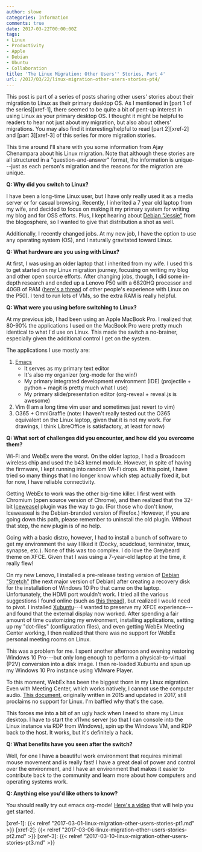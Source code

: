 ```yaml
---
author: slowe
categories: Information
comments: true
date: 2017-03-22T00:00:00Z
tags:
- Linux
- Productivity
- Apple
- Debian
- Ubuntu
- Collaboration
title: 'The Linux Migration: Other Users'' Stories, Part 4'
url: /2017/03/22/linux-migration-other-users-stories-pt4/
---
```


This post is part of a series of posts sharing other users' stories about their migration to Linux as their primary desktop OS. As I mentioned in [part 1 of the series][xref-1], there seemed to be quite a bit of pent-up interest in using Linux as your primary desktop OS. I thought it might be helpful to readers to hear not just about my migration, but also about others' migrations. You may also find it interesting/helpful to read [part 2][xref-2] and [part 3][xref-3] of this series for more migration stories.

This time around I'll share with you some information from Ajay Chenampara about his Linux migration. Note that although these stories are all structured in a "question-and-answer" format, the information is unique---just as each person's migration and the reasons for the migration are unique.

**Q: Why did you switch to Linux?**

I have been a long-time Linux user, but I have only really used it as a media server or for casual browsing. Recently, I inherited a 7 year old laptop from my wife, and decided to focus on making it my primary system for writing my blog and for OSS efforts. Plus, I kept hearing about [Debian "Jessie"][link-6] from the blogosphere, so I wanted to give that distribution a shot as well.

Additionally, I recently changed jobs. At my new job, I have the option to use any operating system (OS), and I naturally gravitated toward Linux.

**Q: What hardware are you using with Linux?**

At first, I was using an older laptop that I inherited from my wife. I used this to get started on my Linux migration journey, focusing on writing my blog and other open source efforts. After changing jobs, though, I did some in-depth research and ended up a Lenovo P50 with a 6820HQ processor and 40GB of RAM ([here's a thread][link-4] of other people's experience with Linux on the P50). I tend to run lots of VMs, so the extra RAM is really helpful.

**Q: What were you using before switching to Linux?**

At my previous job, I had been using an Apple MacBook Pro. I realized that 80-90% the applications I used on the MacBook Pro were pretty much identical to what I'd use on Linux. This made the switch a no-brainer, especially given the additional control I get on the system.

The applications I use mostly are:

1. [Emacs][link-8]
    - It serves as my primary text editor
    - It's also my organizer (org-mode for the win!)
    - My primary integrated development environment (IDE) (projectile + python + magit is pretty much what I use)
    - My primary slide/presentation editor (org-reveal + reveal.js is awesome)
2. Vim (I am a long time vim user and sometimes just revert to vim)
3. O365 + OmniGraffle (note: I haven't really tested out the O365 equivalent on the Linux laptop, given that it is not my work. For drawings, I think LibreOffice is satisfactory, at least for now)

**Q: What sort of challenges did you encounter, and how did you overcome them?**

Wi-Fi and WebEx were the worst. On the older laptop, I had a Broadcom wireless chip and used the b43 kernel module. However, in spite of having the firmware, I kept running into random Wi-Fi drops. At this point, I have tried so many things that I no longer know which step actually fixed it, but for now, I have reliable connectivity.

Getting WebEx to work was the other big-time killer. I first went with Chromium (open source version of Chrome), and then realized that the 32-bit [Iceweasel][link-1] plugin was the way to go. (For those who don't know, Iceweaseal is the Debian-branded version of Firefox.) However, if you are going down this path, please remember to uninstall the old plugin. Without that step, the new plugin is of no help.

Going with a basic distro, however, I had to install a bunch of software to get my environment the way I liked it (Docky, scudcloud, terminator, tmux, synapse, etc.). None of this was too complex. I do love the Greybeard theme on XFCE. Given that I was using a 7-year-old laptop at the time, it really flew!

On my new Lenovo, I installed a pre-release testing version of [Debian "Stretch"][link-7] (the next major version of Debian) after creating a recovery disk for the installation of Windows 10 Pro that came on the laptop. Unfortunately, the HDMI port wouldn't work. I tried all the various suggestions I found online (such as [this thread][link-5]), but realized I would need to pivot. I installed [Xubuntu][link-3]---I wanted to preserve my XFCE experience---and found that the external display now worked. After spending a fair amount of time customizing my environment, installing applications, setting up my "dot-files" (configuration files), and even getting WebEx Meeting Center working, I then realized that there was no support for WebEx personal meeting rooms on Linux.

This was a problem for me. I spent another afternoon and evening restoring Windows 10 Pro---but only long enough to perform a physical-to-virtual (P2V) conversion into a disk image. I then re-loaded Xubuntu and spun up my Windows 10 Pro instance using VMware Player.

To this moment, WebEx has been the biggest thorn in my Linux migration. Even with Meeting Center, which works natively, I cannot use the computer audio. [This document][link-3], originally written in 2015 and updated in 2017, still proclaims no support for Linux. I'm baffled why that's the case.

This forces me into a bit of an ugly hack when I need to share my Linux desktop. I have to start the x11vnc server (so that I can console into the Linux instance via RDP from Windows), spin up the Windows VM, and RDP back to the host. It works, but it's definitely a hack.

**Q: What benefits have you seen after the switch?**

Well, for one I have a beautiful work environment that requires minimal mouse movement and is really fast! I have a great deal of power and control over the environment, and I have an environment that makes it easier to contribute back to the community and learn more about how computers and operating systems work.

**Q: Anything else you'd like others to know?**

You should really try out emacs org-mode! [Here's a video][link-9] that will help you get started.

[link-1]: https://wiki.debian.org/Iceweasel
[link-2]: https://xubuntu.org/
[link-3]: https://help.webex.com/docs/DOC-3921
[link-4]: https://forums.lenovo.com/t5/Linux-Discussion/P50-P70-linux-experiences/td-p/2251327
[link-5]: https://forums.lenovo.com/t5/ThinkPad-P-and-W-Series-Mobile/Lenovo-P50-HDMI-not-working/td-p/2264525
[link-6]: https://www.debian.org/releases/jessie/
[link-7]: https://www.debian.org/releases/stretch/
[link-8]: https://www.gnu.org/software/emacs/index.html
[link-9]: https://www.youtube.com/watch?v=SzA2YODtgK4
[xref-1]: {{< relref "2017-03-01-linux-migration-other-users-stories-pt1.md" >}}
[xref-2]: {{< relref "2017-03-06-linux-migration-other-users-stories-pt2.md" >}}
[xref-3]: {{< relref "2017-03-10-linux-migration-other-users-stories-pt3.md" >}}
